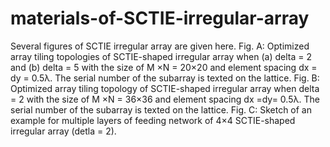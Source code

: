 # materials-of-SCTIE-irregular-array
Several figures of SCTIE irregular array are given here.
Fig. A: Optimized array tiling topologies of SCTIE-shaped irregular array when (a) delta = 2 and (b) delta = 5 with the size of M ×N = 20×20 and element spacing dx = dy = 0.5λ. The serial number of the subarray is texted on the lattice.
Fig. B: Optimized array tiling topology of SCTIE-shaped irregular array when delta = 2 with the size of M ×N = 36×36 and element spacing dx =dy= 0.5λ. The serial number of the subarray is texted on the lattice.
Fig. C: Sketch of an example for multiple layers of feeding network of 4×4 SCTIE-shaped irregular array (detla = 2).
